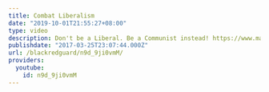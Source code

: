 ```yaml
---
title: Combat Liberalism
date: "2019-10-01T21:55:27+08:00"
type: video
description: Don't be a Liberal. Be a Communist instead! https://www.marxists.org/reference/archive/mao/selected-works/volume-2/mswv2_03.htm
publishdate: "2017-03-25T23:07:44.000Z"
url: /blackredguard/n9d_9ji0vmM/
providers:
  youtube:
    id: n9d_9ji0vmM
---
```

